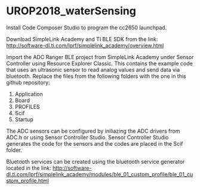 # UROP2018_waterSensing

Install Code Composer Studio to program the cc2650 launchpad.

Download SimpleLink Academy and TI BLE SDK from the link:
http://software-dl.ti.com/lprf/simplelink_academy/overview.html

Import the ADC Ranger BLE project from SimpleLink Academy under Sensor Controller using Resource Explorer Classic. This contains the example code that uses an ultrasonic sensor to read analog values and send data via bluetooth. Replace the files from the following folders with the one in this github repository:
1. Application
2. Board
3. PROFILES
4. Scif
5. Startup

The ADC sensors can be configured by iniliazing the ADC drivers from ADC.h or using Sensor Controller Studio. Sensor Controller Studio generates the code for the sensors and the codes are placed in the Scif folder. 

Bluetooth services can be created using the bluetooth service generator located in the link:
http://software-dl.ti.com/lprf/simplelink_academy/modules/ble_01_custom_profile/ble_01_custom_profile.html
